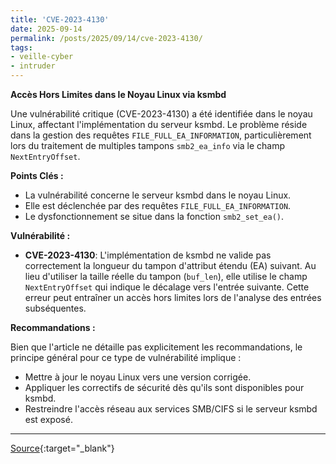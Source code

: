 ```yaml
---
title: 'CVE-2023-4130'
date: 2025-09-14
permalink: /posts/2025/09/14/cve-2023-4130/
tags:
- veille-cyber
- intruder
---
```

**Accès Hors Limites dans le Noyau Linux via ksmbd**

Une vulnérabilité critique (CVE-2023-4130) a été identifiée dans le noyau Linux, affectant l'implémentation du serveur ksmbd. Le problème réside dans la gestion des requêtes `FILE_FULL_EA_INFORMATION`, particulièrement lors du traitement de multiples tampons `smb2_ea_info` via le champ `NextEntryOffset`.

**Points Clés :**

*   La vulnérabilité concerne le serveur ksmbd dans le noyau Linux.
*   Elle est déclenchée par des requêtes `FILE_FULL_EA_INFORMATION`.
*   Le dysfonctionnement se situe dans la fonction `smb2_set_ea()`.

**Vulnérabilité :**

*   **CVE-2023-4130**: L'implémentation de ksmbd ne valide pas correctement la longueur du tampon d'attribut étendu (EA) suivant. Au lieu d'utiliser la taille réelle du tampon (`buf_len`), elle utilise le champ `NextEntryOffset` qui indique le décalage vers l'entrée suivante. Cette erreur peut entraîner un accès hors limites lors de l'analyse des entrées subséquentes.

**Recommandations :**

Bien que l'article ne détaille pas explicitement les recommandations, le principe général pour ce type de vulnérabilité implique :

*   Mettre à jour le noyau Linux vers une version corrigée.
*   Appliquer les correctifs de sécurité dès qu'ils sont disponibles pour ksmbd.
*   Restreindre l'accès réseau aux services SMB/CIFS si le serveur ksmbd est exposé.

---
[Source](https://cvemon.intruder.io/cves/CVE-2023-4130){:target="_blank"}
